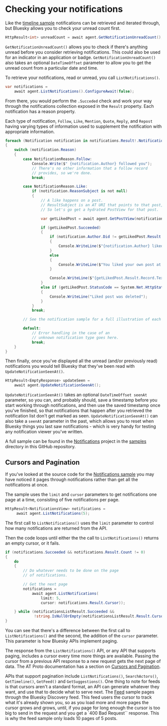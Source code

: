 ﻿# <a name="checkingNotifications">Checking your notifications</a>

Like the [timeline sample](timeline.md) notifications can be retrieved and iterated through, but Bluesky allows you to check your unread count first.

```c#
HttpResult<int> unreadCount = await agent.GetNotificationUnreadCount();
```

`GetNotificationUnreadCount()` allows you to check if there's anything unread before you consider retrieving notifications. This could also be used for an indicator in an application or badge. `GetNotificationUnreadCount()` also takes an optional `DateTimeOffset` parameter to allow you to get the unread count from a particular date and time.

To retrieve your notifications, read or unread, you call `ListNotifications()`.

```c#
var notifications = 
    await agent.ListNotifications().ConfigureAwait(false);
```

From there, you would perform the `.Succeded` check and work your way through the notifications collection exposed in the `Result` property. Each notification has a reason property. 

Each type of notification, `Follow`, `Like`, `Mention`, `Quote`, `Reply`, and `Repost` having varying types of information used to supplement the notification with appropriate information.

```c#
foreach (Notification notification in notifications.Result!.Notifications)
{
    switch (notification.Reason)
    {
        case NotificationReason.Follow:
            Console.Write($" {notification.Author} followed you");
            // There's no other information that a follow record 
            // provides, so we're done.
            break;

        case NotificationReason.Like:
            if (notification.ReasonSubject is not null)
            {
                // A like happens on a post.
                // ResultSubject is an AT URI that points to that post,
                // So let's go get a hydrated PostView for that post.

                var getLikedPost = await agent.GetPostView(notification.ReasonSubject, cancellationToken: cancellationToken);

                if (getLikedPost.Succeeded)
                {
                    if (notification.Author.Did != getLikedPost.Result.Author.Did)
                    {
                        Console.WriteLine($"{notification.Author} liked your post at {getLikedPost.Result.Record.CreatedAt.ToLocalTime():G}.");
                    }
                    else
                    {
                        Console.WriteLine($"You liked your own post at {getLikedPost.Result.Record.CreatedAt.ToLocalTime():G}.");
                    }

                    Console.WriteLine($"{getLikedPost.Result.Record.Text}");
                }
                else if (getLikedPost.StatusCode == System.Net.HttpStatusCode.OK && getLikedPost.Result is null)
                {
                    Console.WriteLine("Liked post was deleted");
                }
            }
            break;

        // See the notification sample for a full illustration of each of teh notification types.

        default:
            // Error handling in the case of an 
            // unknown notification type goes here.
            break;
    }
}
```

Then finally, once you've displayed all the unread (and/or previously read) notifications you would tell Bluesky that they've been read with `UpdateNotificationSeenAt()`.

```c#
HttpResult<EmptyResponse> updateSeen = 
    await agent.UpdateNotificationSeenAt();
```

`UpdateNotificationSeenAt()` takes an optional `DateTimeOffset seenAt` parameter, so you can, and probably should, save a timestamp before you start working through notifications, and then use the saved timestamp once you've finished, so that notifications that happen after you retrieved the notification list don't get marked as seen. `UpdateNotificationSeenAt()` can also take a `seenAt` parameter in the past, which allows you to reset when Bluesky things you last saw notifications - which is very handy for testing any notification viewer you've written.

A full sample can be found in the [Notifications](https://github.com/blowdart/idunno.atproto/tree/main/samples/Samples.Notifications) project in the [samples](https://github.com/blowdart/idunno.atproto/tree/main/samples) directory in this GitHub repository.

## <a name=cursorsPagination>Cursors and Pagination</a>

If you've looked at the source code for the [Notifications sample](https://github.com/blowdart/idunno.atproto/tree/main/samples/Samples.Notifications)  you may have noticed it pages through notifications rather than get all the notifications at once.

The sample uses the `limit` and `cursor` parameters to get notifications one page at a time, consisting of five notifications per page.

```c#
HttpResult<NotificationsView> notifications = 
     await agent.ListNotifications(5);
```

The first call to `ListNotifications()` uses the `limit` parameter to control how many notifications are returned from the API.

Then the code loops until either the the call to `ListNotifications()` returns an empty cursor, or it fails.

```c#
if (notifications.Succeeded && notifications.Result.Count != 0)
{
    do
    {
        // Do whatever needs to be done on the page
        // of notifications.

        // Get the next page
        notifications = 
            await agent.ListNotifications(
                limit: 5, 
                cursor: notifications.Result.Cursor));

    } while (notificationsListResult.Succeeded &&
             !string.IsNullOrEmpty(notificationsListResult.Result.Cursor))
}
```

You can see that there's a difference between the first call to `ListNotifications()` and the second, the addition of the `cursor` parameter.
This parameter is how Bluesky APIs implement paging.

The response from the `ListNotifications()` API, or any API that supports paging, includes a cursor every time more things are available.
Passing the cursor from a previous API response to a new request gets the next page of data.
The AT Proto documentation has a section on [Cursors and Pagination](https://atproto.com/specs/xrpc#cursors-and-pagination).

APIs that support pagination include `ListNotifications()`, `SearchActors()`, `GetTimeline()`, `GetFeed()` and `GetSuggestions()`.
One thing to note for feeds is that cursors aren't a standard format, an API can generate whatever they want, and use that to
decide what to serve next. The [Feed](https://github.com/blowdart/idunno.atproto/tree/main/samples/Samples.Feed) sample pages
through the Bluesky Discovery feed. This feed users the cursor to track what it's already shown you, so as you load more and more pages the
cursor grows and grows, until, if you page for long enough the cursor is too big to send in the request and you get a `400 Bad Request`` response.
This is why the feed sample only loads 10 pages of 5 posts.
